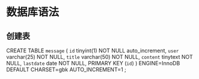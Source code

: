 数据库语法
==========
创建表
------
CREATE TABLE `message` (
  `id` tinyint(1) NOT NULL auto_increment,
  `user` varchar(25) NOT NULL,
  `title` varchar(50) NOT NULL,
  `content` tinytext NOT NULL,
  `lastdate` date NOT NULL,
  PRIMARY KEY  (`id`)
) ENGINE=InnoDB DEFAULT CHARSET=gbk AUTO_INCREMENT=1 ;
